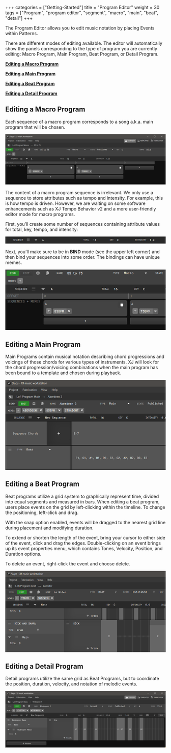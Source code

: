 +++
categories = ["Getting-Started"]
title = "Program Editor"
weight = 30
tags = ["Program", "program editor", "segment", "macro", "main", "beat", "detail"]
+++

The Program Editor allows you to edit music notation by placing Events within Patterns.

There are different modes of editing available. The editor will automatically show the panels corresponding to the type of program you are currently editing: Macro Program, Main Program, Beat Program, or Detail Program.

[**Editing a Macro Program**](#editing-a-macro-program)

[**Editing a Main Program**](#editing-a-main-program)

[**Editing a Beat Program**](#editing-a-beat-program)

[**Editing a Detail Program**](#editing-a-detail-program)


## Editing a Macro Program

Each sequence of a macro program corresponds to a song a.k.a. main program that will be chosen.

![Editing Macro Program](editing-macro-program.png)

The content of a macro program sequence is irrelevant. We only use a sequence to store attributes such as tempo and intensity. For example, this is how tempo is driven. However, we are waiting on some software enhancements such as XJ Tempo Behavior v2 and a more user-friendly editor mode for macro programs.

First, you’ll create some number of sequences containing attribute values for total, key, tempo, and intensity:

![Sequence Bar](editing-macro-2-sequence-bar.png)

Next, you’ll make sure to be in **BIND** mode (see the upper left corner) and then bind your sequences into some order. The bindings can have unique memes.

![Bind Mode](editing-macro-3-bind-mode.png)


## Editing a Main Program

Main Programs contain musical notation describing chord progressions and voicings of those chords for various types of instruments. XJ will look for the chord progression/voicing combinations when the main program has been bound to a template and chosen during playback.

![Editing a Main Program](editing-main-program.png)


## Editing a Beat Program

Beat programs utilize a grid system to graphically represent time, divided into equal segments and measured in bars. When editing a beat program, users place events on the grid by left-clicking within the timeline. To change the positioning, left-click and drag.

With the snap option enabled, events will be dragged to the nearest grid line during placement and modifying duration.

To extend or shorten the length of the event, bring your cursor to either side of the event, click and drag the edges. Double-clicking on an event brings up its event properties menu, which contains Tones, Velocity, Position, and Duration options.

To delete an event, right-click the event and choose delete.

![Editing a Beat Program](editing-beat-program.png)


## Editing a Detail Program

Detail programs utilize the same grid as Beat Programs, but to coordinate the position, duration, velocity, and notation of melodic events.

![Editing a Detail Program](editing-detail-program.png)
